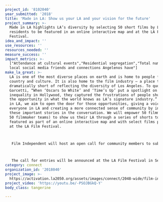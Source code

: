 ```yaml
---
project_id: '8102040'
year_submitted: '2018'
title: 'Made in LA: Show us your LA and your vision for the future'
project_summary: >-
  Made in LA highlights LA’s diversity by selecting 50 short films by LA
  residents to be featured in an online interactive map and at the LA Film
  Festival.
idea_and_impact: ''
use_resources: ''
resources_needed: ''
measure_success: ''
impact_metrics: >-
  ["Attendance at cultural events","Residential segregation","Total number of
  local social media friends and connections Angelenos have"]
make_la_great: >-
  LA is one of the most diverse places on earth and is home to people from every
  country and culture. It is also home to the film industry — a place that falls
  dramatically short of reflecting the diversity of Los Angeles. To quote Mayor
  Garcetti, “When ‘Oscars So White’ and ‘Time’s Up’ put a spotlight on
  inequality in Hollywood, they captured the frustrations of people shut out of
  the opportunity in what the world knows as LA’s signature industry.” With Made
  in LA, we aim to open the door for those opportunities, giving a voice to
  everyone in LA and creating a more connected sense of community by including
  these important stories in the conversation. We will empower 50 filmmakers (or
  50 filmmaker teams) to show us their LA through a series of shorts to be
  featured as part of an online interactive map and with select films premiering
  at the LA Film Festival.



   Film Independent will host an open call for community members to submit short films inspired by a three-part prompt: 1) show us your LA, 2) tell us who you are and 3) speak to your future hopes for your neighborhood or the county. There will be no cost to submit, eliminating barriers for filmmakers. Submissions will be solicited via outreach to film schools, LA-based cultural organizations, Film Independent online presence (one million subscribers) and more. All submissions will be reviewed by our Digital Content and LA Film Festival programming team. 50 short works will be selected to represent every corner of the county—from Malibu to East LA and from Long Beach to the Valley. Creators will be diverse, representing an inclusive spectrum of race, gender, ability, sexuality, immigration status and socio-economic status. Likewise, creators are encouraged to explore the prompt across a variety of genres.



   The call for entries will be announced at the LA Film Festival in September 2018. Allowing time to finalize selections, the shorts will begin to premiere online in February 2019. The films will roll out over approximately six months and will be added to a custom playlist on YouTube. The primary digital activation will be on an interactive microsite at filmindependent.org featuring a map of LA, with tiles for the short films placed over their neighborhood that play and expand when clicked. Each short film will include bios, headshots and social media info for the filmmakers. As each film is released, our marketing team will promote the film through social channels, inviting Angelenos to have open discussions about the future of LA and connect on social media. A selection of shorts will play on the big screen as part of a free community event at the LA Film Festival including a conversation with filmmakers discussing how to get more involved in your community followed by a networking event, serving as a way for people to engage and connect in-person. We intend to open up a dialogue about LA and its future by inviting all Angelenos to participate in the conversation and have their stories told.
category: connect
organization_id: '2018040'
project_image: >-
  https://activation.la2050.org/assets/images/connect/2048-wide/film-independent.jpg
project_video: 'https://youtu.be/-PSOJBGkQ-Y'
body_class: tangerine

---
```

